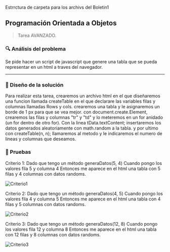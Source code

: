 Estrrctura de carpeta para los archivs del Boletin1
## Programación Orientada a Objetos




> Tarea AVANZADO.



### 🔍 Análisis del problema




Se pide hacer un script de javascript que genere una tabla que se pueda representar en un html a traves del navegador.


---


### 📐 Diseño de la solución




Para realizar esta tarea, crearemos un archivo html en el que diseñaremos una funcion llamada createTable en el que declarare las variables filas y columnas llamadas Rows y cols.
crearemos una tabla y le asignaremos un borde de 1 px para que se vea mejor.
con document.create.Element, crearemos las filas y columnas "tr" y "td"
y lo meteremos en un for anidado (un for dentro de otro for). Con la linea tData.textContent; insertaremos los datos generados aleatoriamente con math.random a la tabla.
y por ultimo con createTable(n, n); llamaremos al metodo y le indicaremos el numero de lineas y columnas que deseamos.





### 📐 Pruebas

Criterio 1:
Dado que tengo un método generaDatos(5, 4)
Cuando pongo los valores fila 5 y columna 4
Entonces me aparece en el html una tabla con 5 filas y 4 columnas con datos randoms.

![Criterio1](https://user-images.githubusercontent.com/95092587/198672571-3e3e7dbc-08a2-4d88-96e1-9b289af13617.gif)



Criterio 2:
Dado que tengo un método generaDatos(4, 5)
Cuando pongo los valores fila 4 y columna 5
Entonces me aparece en el html una tabla con 4 filas y 5 columnas con datos randoms.

![Criterio2](https://user-images.githubusercontent.com/95092587/198672614-1bd3faaf-28d7-4bf5-a5ef-f9c0addef11c.gif)


Criterio 3:
Dado que tengo un método generaDatos(12, 8)
Cuando pongo los valores fila 12 y columna 8
Entonces me aparece en el html una tabla con 12 filas y 8 columnas con datos randoms.

![Criterio3](https://user-images.githubusercontent.com/95092587/198672641-cc513899-efb5-4e68-ac1a-e3bc6b912c59.gif)


